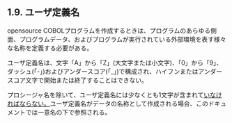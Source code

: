 ## 1.9. ユーザ定義名

opensource COBOLプログラムを作成するときは、プログラムのあらゆる側面、プログラムデータ、およびプログラムが実行されている外部環境を表す様々な名称を定義する必要がある。

ユーザ定義名は、文字「A」から「Z」(大文字または小文字)、「0」から「9」、ダッシュ(「-」)およびアンダースコア(「_」)で構成され、ハイフンまたはアンダースコア文字で開始または終了することはできない。

プロシージャ名を除いて、ユーザ定義名には少なくとも1文字が含まれて<u>いなければならない。</u>ユーザ定義名がデータの名称として作成される場合、このドキュメントでは一意名の下で参照される。
